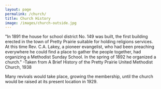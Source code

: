 ```yaml
---
layout: page
permalink: /church/
title: Church History
image: /images/church-outside.jpg
---
```

"In 1891 the house for school district No. 149 was built, the first building erected in the town of Pretty Prairie suitable for holding religions services. At this time Rev. C.A. Lakey, a pioneer evangelist, who had been preaching everywhere he could find a place to gather the people together, had organizing a Methodist Sunday School. In the spring of 1892 he organized a church." -Taken from A Brief History of the Pretty Prairie United Methodist Church, 1938

Many revivals would take place, growing the membership, until the church would be raised at its present location in 1929. 
